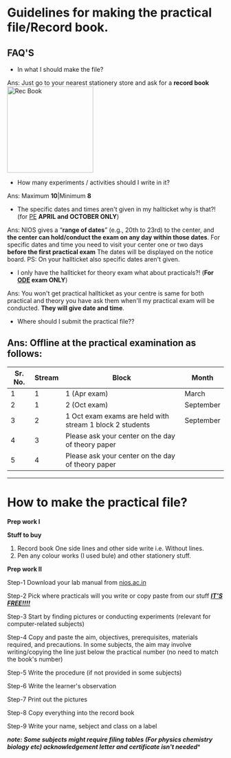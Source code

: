 # Guidelines for making the practical file/Record book.

## FAQ'S
- In what I should make the file?

Ans: Just go to your nearest stationery store and ask for a
**record book** 
<img src="https://cdn.jsdelivr.net/gh/nios-students/docs@master/wiki/assets/Rec_Book.jpg" alt="Rec Book" width="200">




- How many experiments / activities should I write in it?

Ans: Maximum **10**|Minimum **8**

- The specific dates and times aren't given in my hallticket why is that?! (for [PE](/wiki/Exams-Assignments#pe-public-examination) **APRIL and  OCTOBER ONLY**)

Ans: NIOS gives a “__range of dates__”  (e.g., 20th to 23rd) to the center, and **the center can hold/conduct the exam on any day within those dates**. For specific dates and time you need to visit your center one or two days **before the first practical exam** The dates will be displayed on the notice board.
PS: On your hallticket also specific dates aren't given.

- I only have the hallticket for theory exam what about practicals?! (**For [ODE](/wiki/Exams-Assignments#ode-on-demand-examination) exam ONLY**)

Ans: You won't get practical hallticket as your centre is same for both practical and theory you have ask them when'll  my practical exam will be conducted. **They will give date and time**.

- Where should I submit the practical file??

Ans: Offline at the practical examination as follows:
-----------------------------
| Sr. No. | Stream     | Block                | Month      |
|---------|------------|----------------------|------------|
| 1       | 1          | 1 (Apr exam)          | March      |
| 2       | 1          | 2 (Oct exam)          | September  |
| 3       | 2          | 1 Oct exam exams are held with stream 1 block 2 students           |  September |
| 4       |  3          | Please ask your center on the day of theory paper | | -
| 5       |  4         | Please ask your center on the day of theory paper | |  -
--------------------------------

# How to make the practical file?
**Prep work I**
 
**Stuff to buy**

1. Record book 
One side lines and other side write i.e. Without lines.
2. Pen any colour works (I used bule) and other stationery stuff.

**Prep work II**

Step-1 Download your lab manual from [nios.ac.in](https://nios.ac.in/online-course-material.aspx#maincontent)

Step-2 Pick where practicals will you write or copy paste from our stuff [__***IT'S FREE!!!!***__](/wiki/other-materials#practical-files)

Step-3 Start by finding pictures or conducting experiments (relevant for computer-related subjects)

Step-4 Copy and paste the aim, objectives, prerequisites, materials required, and precautions. In some subjects, the aim may involve writing/copying the line just below the practical number (no need to match the book's number)

Step-5 Write the procedure (if not provided in some subjects)

Step-6 Write the learner's observation

Step-7 Print out the pictures

Step-8 Copy everything into the record book

Step-9 Write your name, sebject and class on a label

***note: Some subjects might require filing tables (For physics chemistry biology etc)
acknowledgement letter and certificate isn't needed****




